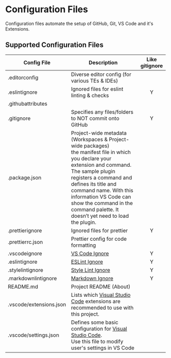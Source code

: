 # Configuration Files

Configuration files automate the setup of GitHub, Git, VS Code and it's Extensions.

## Supported Configuration Files
| Config File | Description | Like gitignore |  
| --- | --- | :---: |  
| .editorconfig | Diverse editor config (for various TEs & IDEs) |   |  
| .eslintignore | Ignored files for eslint linting & checks | Y |  
| .githubattributes |  |  |  
| .gitignore | Specifies any files/folders to NOT commit onto GitHub | Y |  
| .package.json | Project-wide metadata (Workspaces & Project-wide packages) <br> the manifest file in which you declare your extension and command. The sample plugin registers a command and defines its title and command name. With this information VS Code can show the command in the command palette. It doesn’t yet need to load the plugin. |  |  
| .prettierignore | Ignored files for prettier | Y |  
| .prettierrc.json | Prettier config for code formatting |   |  
| .vscodeignore  | [VS Code Ignore](https://code.visualstudio.com/docs/tools/vscecli#_advance-usage) | Y |  
| .eslintignore  | [ESLint Ignore](https://eslint.org/docs/user-guide/configuring#ignoring-files-and-directories) | Y |  
| .stylelintignore |  [Style Lint Ignore](https://stylelint.io/user-guide/configuration#stylelintignore) | Y |  
| .markdownlintignore |  [Markdown Ignore](https://github.com/igorshubovych/markdownlint-cli) | Y |  
| README.md | Project README (About) |  |  
| .vscode/extensions.json | Lists which [Visual Studio Code](https://code.visualstudio.com/) extensions are recommended to use with this project. |  |  
| .vscode/settings.json | Defines some basic configuration for [Visual Studio Code](https://code.visualstudio.com/). <br> Use this file to modify user's settings in VS Code |  |  

